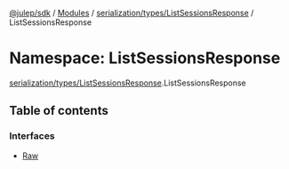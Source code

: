 [@julep/sdk](../README.md) / [Modules](../modules.md) / [serialization/types/ListSessionsResponse](serialization_types_ListSessionsResponse.md) / ListSessionsResponse

# Namespace: ListSessionsResponse

[serialization/types/ListSessionsResponse](serialization_types_ListSessionsResponse.md).ListSessionsResponse

## Table of contents

### Interfaces

- [Raw](../interfaces/serialization_types_ListSessionsResponse.ListSessionsResponse.Raw.md)
